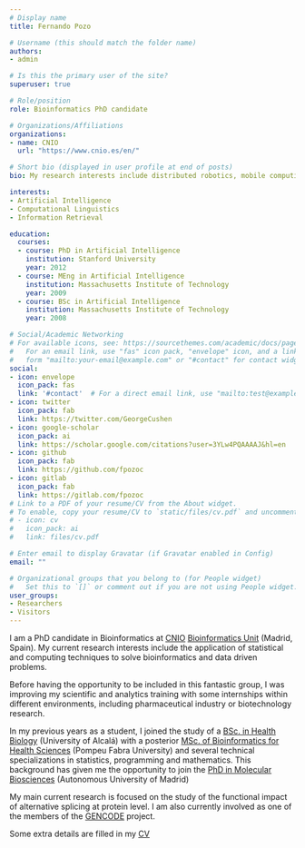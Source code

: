 ```yaml
---
# Display name
title: Fernando Pozo

# Username (this should match the folder name)
authors:
- admin

# Is this the primary user of the site?
superuser: true

# Role/position
role: Bioinformatics PhD candidate

# Organizations/Affiliations
organizations:
- name: CNIO
  url: "https://www.cnio.es/en/"

# Short bio (displayed in user profile at end of posts)
bio: My research interests include distributed robotics, mobile computing and programmable matter.

interests:
- Artificial Intelligence
- Computational Linguistics
- Information Retrieval

education:
  courses:
  - course: PhD in Artificial Intelligence
    institution: Stanford University
    year: 2012
  - course: MEng in Artificial Intelligence
    institution: Massachusetts Institute of Technology
    year: 2009
  - course: BSc in Artificial Intelligence
    institution: Massachusetts Institute of Technology
    year: 2008

# Social/Academic Networking
# For available icons, see: https://sourcethemes.com/academic/docs/page-builder/#icons
#   For an email link, use "fas" icon pack, "envelope" icon, and a link in the
#   form "mailto:your-email@example.com" or "#contact" for contact widget.
social:
- icon: envelope
  icon_pack: fas
  link: '#contact'  # For a direct email link, use "mailto:test@example.org".
- icon: twitter
  icon_pack: fab
  link: https://twitter.com/GeorgeCushen
- icon: google-scholar
  icon_pack: ai
  link: https://scholar.google.com/citations?user=3YLw4PQAAAAJ&hl=en
- icon: github
  icon_pack: fab
  link: https://github.com/fpozoc
- icon: gitlab
  icon_pack: fab
  link: https://gitlab.com/fpozoc
# Link to a PDF of your resume/CV from the About widget.
# To enable, copy your resume/CV to `static/files/cv.pdf` and uncomment the lines below.
# - icon: cv
#   icon_pack: ai
#   link: files/cv.pdf

# Enter email to display Gravatar (if Gravatar enabled in Config)
email: ""

# Organizational groups that you belong to (for People widget)
#   Set this to `[]` or comment out if you are not using People widget.
user_groups:
- Researchers
- Visitors
---
```


I am a PhD candidate in Bioinformatics at [CNIO](https://www.cnio.es/en/) [Bioinformatics Unit](https://bioinformatics.cnio.es/) (Madrid, Spain). My current research interests include the application of statistical and computing techniques to solve bioinformatics and data driven problems.

Before having the opportunity to be included in this fantastic group, I was improving my scientific and analytics training with some internships within different environments, including pharmaceutical industry or biotechnology research. 

In my previous years as a student, I joined the study of a [BSc. in Health Biology](https://www.uah.es/en/estudios/estudios-oficiales/Degree-in-Health-Biology/) (University of Alcalá) with a posterior [MSc. of Bioinformatics for Health Sciences](https://www.upf.edu/web/bioinformatics) (Pompeu Fabra University) and several technical specializations in statistics, programming and mathematics. This background has given me the opportunity to join the [PhD in Molecular Biosciences](http://ciencias.biomol.uam.es/info_PHD) (Autonomous University of Madrid)

My main current research is focused on the study of the functional impact of alternative splicing at protein level. I am also currently involved as one of the members of the [GENCODE](https://www.gencodegenes.org/) project. 

Some extra details are filled in my [CV](link)